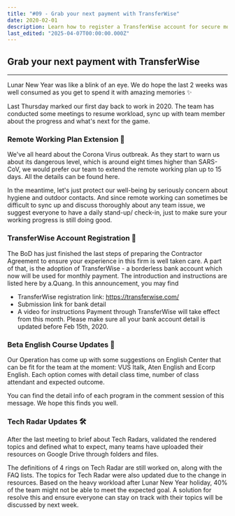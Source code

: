 ```yaml
---
title: "#09 - Grab your next payment with TransferWise"
date: 2020-02-01
description: Learn how to register a TransferWise account for secure monthly payments and get updates on remote work, English courses, and Tech Radar progress in the team.
last_edited: "2025-04-07T00:00:00.000Z"
---
```


## Grab your next payment with TransferWise

---

Lunar New Year was like a blink of an eye. We do hope the last 2 weeks was well consumed as you get to spend it with amazing memories ✨

Last Thursday marked our first day back to work in 2020. The team has conducted some meetings to resume workload, sync up with team member about the progress and what's next for the game.

### Remote Working Plan Extension 📢

We've all heard about the Corona Virus outbreak. As they start to warn us about its dangerous level, which is around eight times higher than SARS-CoV, we would prefer our team to extend the remote working plan up to 15 days. All the details can be found here.

In the meantime, let's just protect our well-being by seriously concern about hygiene and outdoor contacts. And since remote working can sometimes be difficult to sync up and discuss thoroughly about any team issue, we suggest everyone to have a daily stand-up/ check-in, just to make sure your working progress is still doing good.

### TransferWise Account Registration 💸

The BoD has just finished the last steps of preparing the Contractor Agreement to ensure your experience in this firm is well taken care. A part of that, is the adoption of TransferWise - a borderless bank account which now will be used for monthly payment. The introduction and instructions are listed here by a.Quang. In this announcement, you may find

- TransferWise registration link: <https://transferwise.com/>
- Submission link for bank detail
- A video for instructions
  Payment through TransferWise will take effect from this month. Please make sure all your bank account detail is updated before Feb 15th, 2020.

### Beta English Course Updates 📖

Our Operation has come up with some suggestions on English Center that can be fit for the team at the moment: VUS Italk, Aten English and Ecorp English. Each option comes with detail class time, number of class attendant and expected outcome.

You can find the detail info of each program in the comment session of this message. We hope this finds you well.

### Tech Radar Updates 🛠

After the last meeting to brief about Tech Radars, validated the rendered topics and defined what to expect, many teams have uploaded their resources on Google Drive through folders and files.

The definitions of 4 rings on Tech Radar are still worked on, along with the FAQ lists. The topics for Tech Radar were also updated due to the change in resources. Based on the heavy workload after Lunar New Year holiday, 40% of the team might not be able to meet the expected goal. A solution for resolve this and ensure everyone can stay on track with their topics will be discussed by next week.
